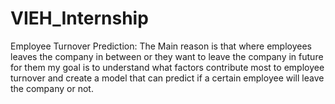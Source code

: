 # VIEH_Internship
Employee Turnover Prediction: The Main reason is that where employees leaves the company in between or they want to leave the company in future for them my goal is to understand what factors contribute most to employee turnover and create a model that can predict if a certain employee will leave the company or not. 
